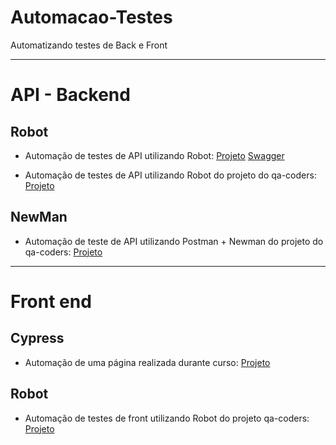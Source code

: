 # Automacao-Testes
Automatizando testes de Back e Front
________________________

# API - Backend

## Robot
  - Automação de testes de API utilizando Robot:
    [Projeto](https://github.com/thaisconto/Automacao-Testes/tree/main/api-robot-Serverest)
    [Swagger](https://serverest.dev)


  - Automação de testes de API utilizando Robot do projeto do qa-coders:
    [Projeto](https://github.com/thaisconto/Automacao-Testes/tree/main/api-robot-qaCoders)

## NewMan

  - Automação de teste de API utilizando Postman + Newman do projeto do qa-coders: 
[Projeto](https://github.com/thaisconto/Testes-API)

____________________________

# Front end

## Cypress

  - Automação de uma página realizada durante curso:
    [Projeto](https://github.com/thaisconto/Cypress)

## Robot
  - Automação de testes de front utilizando Robot do projeto qa-coders:
    [Projeto]()

